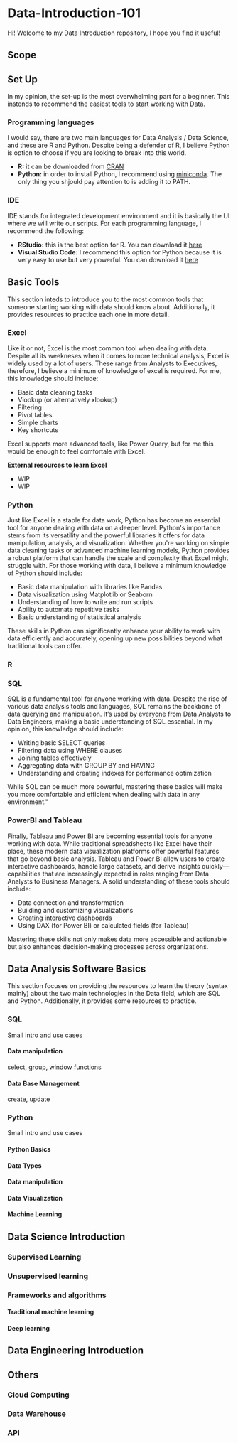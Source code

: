 # Data-Introduction-101

Hi! Welcome to my Data Introduction repository, I hope you find it useful!

## Scope

## Set Up

In my opinion, the set-up is the most overwhelming part for a beginner. This instends to recommend the easiest tools to start working with Data.

### Programming languages

I would say, there are two main languages for Data Analysis / Data Science, and these are R and Python. Despite being a defender of R, I believe Python is option to choose if you are looking to break into this world.

* **R:** it can be  downloaded from [CRAN](https://cran.r-project.org/bin/windows/base/)
* **Python:** in order to install Python, I recommend using [miniconda](https://docs.anaconda.com/miniconda/). The only thing you shjould pay attention to is adding it to PATH.

### IDE

IDE stands for integrated development environment and it is basically the UI where we will write our scripts. For each programming language, I recommend the following:

* **RStudio:** this is the best option for R. You can download it [here](https://posit.co/download/rstudio-desktop/)
* **Visual Studio Code:** I recommend this option for Python because it is very easy to use but very powerful. You can download it [here](https://code.visualstudio.com/download)

## Basic Tools

This section inteds to introduce you to the most common tools that someone starting working with data should know about. Additionally, it provides resources to practice each one in more detail.

### Excel

Like it or not, Excel is the most common tool when dealing with data. Despite all its weekneses when it comes to more technical analysis, Excel is widely used by a lot of users. These range from Analysts to Executives, therefore, I believe a minimum of knowledge of excel is required. For me, this knowledge should include:

* Basic data cleaning tasks
* Vlookup (or alternatively xlookup)
* Filtering
* Pivot tables
* Simple charts
* Key shortcuts

Excel supports more advanced tools, like Power Query, but for me this would be enough to feel comfortale with Excel.

**External resources to learn Excel**
- WIP
- WIP

### Python

Just like Excel is a staple for data work, Python has become an essential tool for anyone dealing with data on a deeper level. Python's importance stems from its versatility and the powerful libraries it offers for data manipulation, analysis, and visualization. Whether you're working on simple data cleaning tasks or advanced machine learning models, Python provides a robust platform that can handle the scale and complexity that Excel might struggle with. For those working with data, I believe a minimum knowledge of Python should include:

- Basic data manipulation with libraries like Pandas
- Data visualization using Matplotlib or Seaborn
- Understanding of how to write and run scripts
- Ability to automate repetitive tasks
- Basic understanding of statistical analysis

These skills in Python can significantly enhance your ability to work with data efficiently and accurately, opening up new possibilities beyond what traditional tools can offer.

### R

### SQL

SQL is a fundamental tool for anyone working with data. Despite the rise of various data analysis tools and languages, SQL remains the backbone of data querying and manipulation. It’s used by everyone from Data Analysts to Data Engineers, making a basic understanding of SQL essential. In my opinion, this knowledge should include:

- Writing basic SELECT queries
- Filtering data using WHERE clauses
- Joining tables effectively
- Aggregating data with GROUP BY and HAVING
- Understanding and creating indexes for performance optimization

While SQL can be much more powerful, mastering these basics will make you more comfortable and efficient when dealing with data in any environment."

### PowerBI and Tableau

Finally, Tableau and Power BI are becoming essential tools for anyone working with data. While traditional spreadsheets like Excel have their place, these modern data visualization platforms offer powerful features that go beyond basic analysis. Tableau and Power BI allow users to create interactive dashboards, handle large datasets, and derive insights quickly—capabilities that are increasingly expected in roles ranging from Data Analysts to Business Managers. A solid understanding of these tools should include:

- Data connection and transformation
- Building and customizing visualizations
- Creating interactive dashboards
- Using DAX (for Power BI) or calculated fields (for Tableau)

Mastering these skills not only makes data more accessible and actionable but also enhances decision-making processes across organizations.

## Data Analysis Software Basics

This section focuses on providing the resources to learn the theory (syntax mainly) about the two main technologies in the Data field, which are SQL and Python. Additionally, it provides some resources to practice.

### SQL

Small intro and use cases

#### Data manipulation
select, group, window functions

#### Data Base Management
create, update

### Python

Small intro and use cases

#### Python Basics

#### Data Types

#### Data manipulation

#### Data Visualization

#### Machine Learning

## Data Science Introduction

### Supervised Learning


### Unsupervised learning


### Frameworks and algorithms

#### Traditional machine learning

#### Deep learning

## Data Engineering Introduction

## Others

### Cloud Computing

### Data Warehouse

### API


